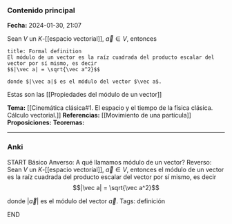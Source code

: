 ### Contenido principal

**Fecha:** 2024-01-30, 21:07

Sean $V$ un $K$-[[espacio vectorial]], $\vec a \in V$, entonces
```ad-formal
title: Formal definition
El módulo de un vector es la raíz cuadrada del producto escalar del vector por sí mismo, es decir
$$|\vec a| = \sqrt{\vec a^2}$$

donde $|\vec a|$ es el módulo del vector $\vec a$.
```

Estas son las [[Propiedades del módulo de un vector]]

**Tema:** [[Cinemática clásica#1. El espacio y el tiempo de la física clásica. Cálculo vectorial.]]
**Referencias:** [[Movimiento de una partícula]]
**Proposiciones:**
**Teoremas:**

---
### Anki

START
Básico
Anverso: A qué llamamos módulo de un vector?
Reverso: Sean $V$ un $K$-[[espacio vectorial]], $\vec a \in V$, entonces el módulo de un vector es la raíz cuadrada del producto escalar del vector por sí mismo, es decir
$$|\vec a| = \sqrt{\vec a^2}$$

donde $|\vec a|$ es el módulo del vector $\vec a$.
Tags: definición
<!--ID: 1706723823892-->
END